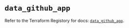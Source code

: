 # `data_github_app`

Refer to the Terraform Registory for docs: [`data_github_app`](https://registry.terraform.io/providers/integrations/github/5.34.0/docs/data-sources/app).
